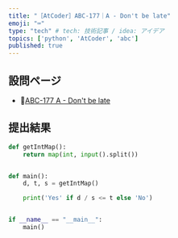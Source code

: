 ```yaml
---
title: "［AtCoder］ABC-177｜A - Don't be late"
emoji: "⌨️"
type: "tech" # tech: 技術記事 / idea: アイデア
topics: ['python', 'AtCoder', 'abc']
published: true
---
```


## 設問ページ

- 🔗[ABC-177 A - Don't be late](https://atcoder.jp/contests/abc177/tasks/abc177_a)

## 提出結果

```python
def getIntMap():
    return map(int, input().split())


def main():
    d, t, s = getIntMap()

    print('Yes' if d / s <= t else 'No')


if __name__ == "__main__":
    main()
```
